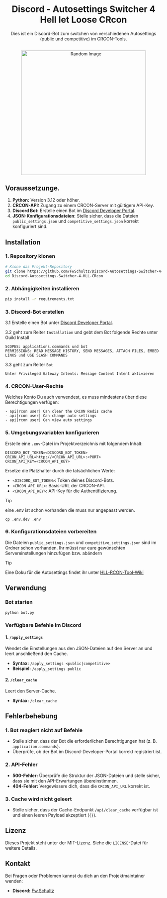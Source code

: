 <h1 align="center" style="font-weight: bold;">Discord  - Autosettings Switcher 4 Hell let Loose CRcon</h1>


<p align="center">Dies ist ein  Discord-Bot zum switchen von verschiedenen Autosettings (public und competitive) im CRCON-Tools.</p>



<h2 id="layout"></h2>

<p align="center">

<img src="https://i.imgur.com/8XmDwWF.png" alt="Random Image" width="400px">
</p>

## Voraussetzunge.

1. **Python:** Version 3.12 oder höher.
2. **CRCON-API:** Zugang zu einem CRCON-Server mit gültigem API-Key.
3. **Discord Bot:** Erstelle einen Bot im [Discord Developer Portal](https://discord.com/developers/applications).
4. **JSON-Konfigurationsdateien:** Stelle sicher, dass die Dateien `public_settings.json` und `competitive_settings.json` korrekt konfiguriert sind.

## Installation

### 1. Repository klonen

```bash
# Klone das Projekt-Repository
git clone https://github.com/FwSchultz/Discord-Autosettings-Switcher-4-HLL-CRcon
cd Discord-Autosettings-Switcher-4-HLL-CRcon
```

### 2. Abhängigkeiten installieren

```bash
pip install -r requirements.txt
```

### 3. Discord-Bot erstellen

3.1 Erstelle einen Bot unter [Discord Developer Portal](https://discord.com/developers/applications).

3.2 geht zum Reiter `Installation` und gebt dem Bot folgende Rechte unter Guild Install

```discord bot rechte
SCOPES: applications.commands und bot
PERMISSIONS: READ MESSAGE HISTORY, SEND MESSAGES, ATTACH FILES, EMBED LINKS und USE SLASH COMMANDS
```

3.3 geht zum Reiter `Bot`

```
Unter Privileged Gateway Intents: Message Content Intent aktivieren
```

### 4. CRCON-User-Rechte

Welches Konto Du auch verwendest, es muss mindestens über diese Berechtigungen verfügen:

```
- api|rcon user| Can clear the CRCON Redis cache
- api|rcon user| Can change auto settings
- api|rcon user| Can view auto settings
```

### 5. Umgebungsvariablen konfigurieren

Erstelle eine `.env`-Datei im Projektverzeichnis mit folgendem Inhalt:

```env
DISCORD_BOT_TOKEN=<DISCORD_BOT_TOKEN>
CRCON_API_URL=http://<CRCON_API_URL>:<PORT>
CRCON_API_KEY=<CRCON_API_KEY>
```

Ersetze die Platzhalter durch die tatsächlichen Werte:

- `<DISCORD_BOT_TOKEN>`: Token deines Discord-Bots.
- `<CRCON_API_URL>`: Basis-URL der CRCON-API.
- `<CRCON_API_KEY>`: API-Key für die Authentifizierung.

> [!TIP]
> eine .env ist schon vorhanden die muss nur angepasst werden.

```shell
cp .env.dev .env
```

### 6. Konfigurationsdateien vorbereiten

Die Dateien `public_settings.json` und `competitive_settings.json` sind im Ordner schon vorhanden. Ihr müsst nur eure gewünschten Servereinstellungen hinzufügen bzw. abändern

> [!TIP]
> Eine Doku für die Autosettings findet ihr unter [HLL-RCON-Tool-Wiki](https://github.com/MarechJ/hll_rcon_tool/wiki/User-Guide-%E2%80%90-Main-interface-%E2%80%90-Settings-%E2%80%90-Autosettings)


## Verwendung

### Bot starten

```bash
python bot.py
```

### Verfügbare Befehle im Discord

#### 1. `/apply_settings`

Wendet die Einstellungen aus den JSON-Dateien auf den Server an und leert anschließend den Cache.

- **Syntax:** `/apply_settings <public|competitive>`
- **Beispiel:** `/apply_settings public`

#### 2. `/clear_cache`

Leert den Server-Cache.

- **Syntax:** `/clear_cache`

## Fehlerbehebung

### 1. Bot reagiert nicht auf Befehle

- Stelle sicher, dass der Bot die erforderlichen Berechtigungen hat (z. B. `application.commands`).
- Überprüfe, ob der Bot im Discord-Developer-Portal korrekt registriert ist.

### 2. API-Fehler

- **500-Fehler:** Überprüfe die Struktur der JSON-Dateien und stelle sicher, dass sie mit den API-Erwartungen übereinstimmen.
- **404-Fehler:** Vergewissere dich, dass die `CRCON_API_URL` korrekt ist.

### 3. Cache wird nicht geleert

- Stelle sicher, dass der Cache-Endpunkt `/api/clear_cache` verfügbar ist und einen leeren Payload akzeptiert (`{}`).

## Lizenz

Dieses Projekt steht unter der MIT-Lizenz. Siehe die `LICENSE`-Datei für weitere Details.

## Kontakt

Bei Fragen oder Problemen kannst du dich an den Projektmaintainer wenden:

- **Discord:** [Fw.Schultz](https://discord.gg/tKhMCr2ZYZ)
